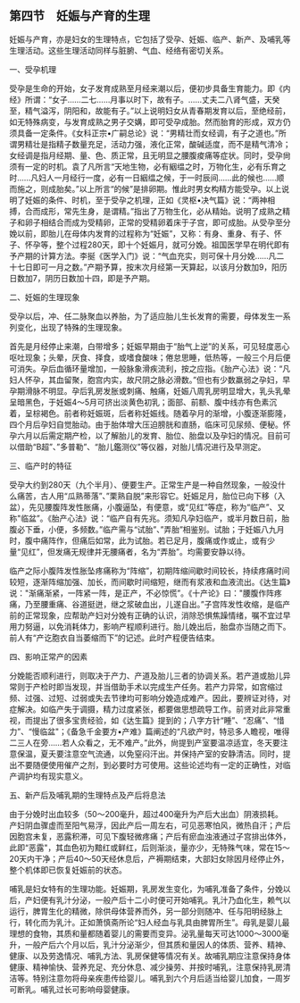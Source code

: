 ## 第四节　妊娠与产育的生理

妊娠与产育，亦是妇女的生理特点，它包括了受孕、妊娠、临产、新产、及哺乳等生理活动。这些生理活动同样与脏腑、气血、经络有密切关系。

一、受孕机理

受孕是生命的开始，女子发育成熟至月经来潮以后，便初步具备生育能力。即《内经》所谓：“女子……二七……月事以时下，故有子。……丈夫二八肾气盛，天癸至，精气溢泻，阴阳和，故能有子。”以上说明妇女从青春期发育以后，至绝经前，如无特殊病变，与发育成熟之男子交媾，即可受孕成胎。然而胎育的形成，双方仍须具备一定条件。《女科正宗•广嗣总论》说：“男精壮而女经调，有子之道也。”所谓男精壮是指精子数量充足，活动力强，液化正常，酸碱适度，而不是精气清冷；女经调是指月经期、量、色、质正常，且无明显之腰腹痠痛等症状。同时，受孕尙须有一定的时机。袁了凡所言“天地生物，必有絪缊之时，万物化生，必有乐育之时……凡妇人一月经行一度，必有一日絪缊之候，于一时辰间……此的候也……顺而施之，则成胎矣。”以上所言“的候”是排卵期。惟此时男女构精方能受孕。以上说明了妊娠的条件、时机，至于受孕之机理，正如《灵枢•决气篇》说：“两神相搏，合而成形，常先生身，是谓精。”指出了万物生化，必从精始。说明了成熟之精子和卵子相结合而成为受精卵，正常的受精卵着床于子宫，即可成胎。从受孕至分娩以前，即胎儿在母体内发育的过程称为“妊娠”，又称：有身、重身、有子、怀子、怀孕等，整个过程280天，即十个妊娠月，就可分娩。祖国医学早在明代即有予产期的计算方法。李挻《医学入门》说：“气血充实，则可保十月分娩……凡二十七日即可一月之数。”产期予算，按末次月经第一天算起，以该月分数加9，阳历日数加7，阴历日数加十四，即是予产期。

二、妊娠的生理现象

受孕以后，冲、任二脉聚血以养胎，为了适应胎儿生长发育的需要，母体发生一系列变化，出现了特殊的生理现象。

首先是月经停止来潮，白带增多；妊娠早期由于“胎气上逆”的关系，可见轻度恶心呕吐现象；头晕，厌食、择食，或嗜食酸味；倦怠思睡，低热等，一般三个月后便可消失。孕后血循环量增加，一般脉象滑疾流利，按之应指。《胎产心法》说：“凡妇人怀孕，其血留聚，胞宫内实，故尺阴之脉必滑数。”但也有少数羸弱之孕妇，早孕期滑脉不明显。孕后乳房发胀或刺痛、触痛，妊娠八周乳房明显增大，乳头乳晕呈暗黑色，于妊娠4～5月可挤出淡黄色初乳；面部、前额、腹中线亦有色素沉着，呈棕褐色。前者称妊娠斑，后者称妊娠线。随着孕月的渐增，小腹逐渐膨隆，四个月后孕妇自觉胎动。由于胎体增大压迫膀胱和直肠，临床可见尿频、便秘。怀孕六月以后需定期产检，以了解胎儿的发育、胎位、胎盘以及孕妇的情况。目前可以借助“B超”、”多普勒”、“胎儿鑑测仪”等仪器，对胎儿情况进行及早测定。

三、临产时的特征

受孕大约到280天（九个半月）、便要生产。正常生产是一种自然现象，一般没什么痛苦，古人用“瓜熟蒂落”、”栗熟自脱”来形容它。妊娠足月，胎位已向下移（入盆），先见腰腹阵发性胀痛，小腹逼坠，有便意，或“见红”等症，称为“临产”、又称"临盆”。《胎产心法》说：“临产自有先兆。须知凡孕妇临产，或半月数日前，胎腹必下垂，小便，多频数。”临产需与“试胎”、”弄胎”相鉴别。试胎；于妊娠八九月时，腹中痛阵作，但痛后如常，此为试胎。若已足月，腹痛或作或止，或有少量“见红”，但发痛无规律并无腰痛者，名为“弄胎”。均需要安静以待。

临产之际小腹阵发性胀坠疼痛称为“阵缩”，初期阵缩间歇时间较长，持续疼痛时间较短，逐渐阵缩加强、加长，而间歇时间缩短，继而有浆液和血液流出。《达生篇》说："渐痛渐紧，一阵紧一阵，是正产，不必惊慌”。《十产论》曰："腰腹作阵疼痛，乃至腰重痛、谷道挺迸，继之浆破血出，儿遂自出。”子宫阵发性收缩，是临产前的正常现象，应帮助产妇对分娩有正确的认识，消除恐惧焦躁情绪，嘱不宜过早用力努逼，以免消耗体力，影响产程顺利进行。胎儿娩出后，胎盘亦当随之而下。前人有“产讫胞衣自当萎缩而下”的记述。此时产程便告结束。

四、影响正常产的因素

分娩能否顺利进行，则取决于产力、产道及胎儿三者的协调关系。若产道或胎儿异常则于产检时即当发现，并当借助手术以完成生产任务。若产力异常，如宫缩过频、过强、过短、过弱或失去节律均可影响分娩造成难产。因此，要辨证对待，对症解决。如临产失于调摄，精力过度紧张，都要做思想疏导工作。前贤对此非常重视，而提出了很多宝贵经验，如《达生篇》提到的；八字方针“睡”、“忍痛”、“惜力”、“慢临盆"；《备急千金要方•产难》篇阐述的“凡欲产时，特忌多人瞻视，唯得二三人在旁……若人众看之，无不难产。”此外，尙提到产室要温凉适宜，冬天要注意保温，夏夭要注意空气流通，以免窒闷汗出。并保持产室的安静清洁。同时，提出不要随便使用催产之剂，到必要时方可使用。这些论述均有一定的正确性，对临产调护均有现实意义。

五、新产后及哺乳期的生理特点及产后将息法

由于分娩时出血较多（50〜200毫升，超过400毫升为产后大出血）阴液损耗。产妇阴血骤虚而至阳气易浮，因此产后一周左右，可见恶寒怕风，微热自汗；产后因胞宫未复，恶露积滞，可见下腹轻微疼痛；产后有瘀血浊液通过子宫排出体外，此即“恶露"，其血色初为黯红或鲜红，后则渐淡，量亦少，无特殊气味，常在15〜20天内干净；产后40〜50天经休息后，产褥期结束，大部妇女除因月经停止外，整个机体即已恢复妊娠前的状态。

哺乳是妇女特有的生理功能。妊娠期，乳房发生变化，为哺乳准备了条件，分娩以后，产妇便有乳汁分泌，一般产后十二小时便可开始哺乳。乳汁乃血化生，赖气以运行，脾胃生化的精微，除供母体营养而外，另一部分则随冲、任与阳明经脉上行，转化而为乳汁。正如萧慎斋所论“妇人经血与乳具由脾胃所生”。母乳是婴儿最理想的食物，其质和量都随着婴儿的需要而变异。泌乳量每天可达1000〜3000毫升，一般产后六个月以后，乳汁分泌渐少，但其质和量因人的体质、营养、精神、健康、以及劳逸情况、哺乳方法、乳房保健等情况有关。故哺乳期应注意保持身体健康、精神愉快、营养充足、充分休息、减少操劳、并按时哺乳，注意保持乳房清洁等。特别注意勿将母亲疾患传给婴儿。哺乳到六个月后适当给婴儿加食，一周岁可断乳。哺乳过长可影响母婴健康。